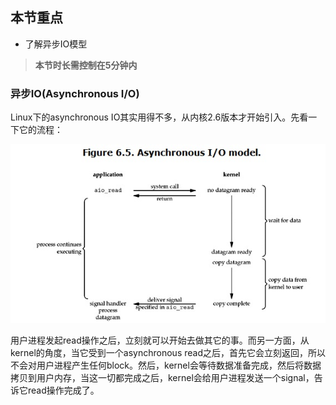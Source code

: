 ## 本节重点

* 了解异步IO模型

> **本节时长需控制在5分钟内**

### 异步IO\(Asynchronous I/O\)

Linux下的asynchronous IO其实用得不多，从内核2.6版本才开始引入。先看一下它的流程：

![](/assets/chapter7/异步IO.png)

用户进程发起read操作之后，立刻就可以开始去做其它的事。而另一方面，从kernel的角度，当它受到一个asynchronous read之后，首先它会立刻返回，所以不会对用户进程产生任何block。然后，kernel会等待数据准备完成，然后将数据拷贝到用户内存，当这一切都完成之后，kernel会给用户进程发送一个signal，告诉它read操作完成了。

